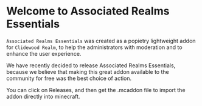 # Welcome to Associated Realms Essentials
`Associated Realms Essentials` was created as a popietry lightweight addon for `Clidewood Realm`,
to help the administrators with moderation and to enhance the user experience.

We have recently decided to release Associated Realms Essentials,
because we believe that making this great addon available to the community for free was the best choice of action.

You can click on Releases, and then get the .mcaddon file to import the addon directly into minecraft.
